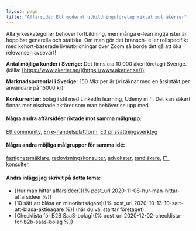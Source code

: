 ```yaml
---
layout: page
title: "Affärsidé: Ett modernt utbildningsföretag riktat mot åkerier"
---
```

Alla yrkeskategorier behöver fortbildning, men många e-learningtjänster är hopplöst generella och statiska. Om man gör det bransch- eller rollspecifikt med kohort-baserade liveutbildningar över Zoom så borde det gå att öka relevansen avsevärt!

**Antal möjliga kunder i Sverige:** Det finns c:a 10 000 åkeriföretag i Sverige.(källa: [https://www.akerier.se/](https://www.akerier.se/))

**Marknadspotential i Sverige:** 150 Mkr per år (vi räknar med en årsintäkt per användare på 15000 kr)

**Konkurrenter:** bolag i stil med LinkedIn learning, Udemy m fl. Det kan säkert finnas mer nischade aktörer som man behöver se upp med.

#### Några andra affärsidéer riktade mot samma målgrupp:
[Ett community](/affarsideer/ett-community-for-akerier/), [En e-handelsplattform](/affarsideer/en-e-handelsplattform-for-akerier/), [Ett prissättningsverktyg](/affarsideer/ett-prissattningsverktyg-for-akerier/)


#### Några andra möjliga målgrupper för samma idé:
[fastighetsmäklare](/affarsideer/ett-modernt-utbildningsforetag-riktat-mot-fastighetsmaklare/), [redovisningskonsulter](/affarsideer/ett-modernt-utbildningsforetag-riktat-mot-redovisningskonsulter/), [advokater](/affarsideer/ett-modernt-utbildningsforetag-riktat-mot-advokater/), [tandläkare](/affarsideer/ett-modernt-utbildningsforetag-riktat-mot-tandlakare/), [IT-konsulter](/affarsideer/ett-modernt-utbildningsforetag-riktat-mot-it-konsulter/)

#### Andra inlägg jag skrivit på detta tema:
- [Hur man hittar affärsidéer]({% post_url 2020-11-08-hur-man-hittar-affarsideer %})
- [10 sätt att blåsa en minoritetsägare]({% post_url 2020-10-13-10-satt-att-blasa-aktieagare %}) (när du väl startar företaget)
- [Checklista för B2B SaaS-bolag]({% post_url 2020-12-02-checklista-for-b2b-saas-bolag %})

